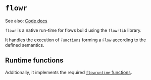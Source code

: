 # `flowr`

See also: [Code docs](http://andrewdavidmackenzie.github.io/flow/code/doc/flowr/index.html)

`flowr` is a native run-time for flows build using the `flowrlib` library.

It handles the execution of `Functions` forming a `Flow` according to the defined semantics.

## Runtime functions
Additionally, it implements the required [`flowruntime` functions](src/lib/flowruntime/flowruntime.md).